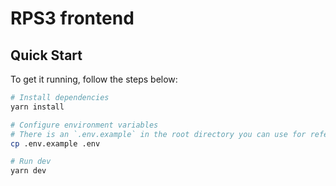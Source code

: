 # RPS3 frontend

## Quick Start

To get it running, follow the steps below:

```bash
# Install dependencies
yarn install

# Configure environment variables
# There is an `.env.example` in the root directory you can use for reference
cp .env.example .env

# Run dev
yarn dev
```
